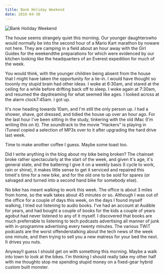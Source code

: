 ```yaml
---
title: Bank Holiday Weekend
date: 2016-04-30
---
```


![Bank Holiday Weekend](https://source.unsplash.com/-m88z7ily-w/1600x900)

The house seems strangely quiet this morning. Our younger daughterswho would normally be into the second hour of a Mario Kart marathon by noware not here. They are camping in a field about an hour away with the Girl Guides for the weekendthe preparations for which were evidenced by our kitchen looking like the headquarters of an Everest expedition for much of the week.

You would think, with the younger children being absent from the house that I might have taken the opportunity for a lie-in. I would have thought so tooonly my stupid brain had other ideas. I woke at 6:30am, and stared at the ceiling for a while before drifting back off to sleep. I woke again at 7:30am, and resumed the daydreaming for what seemed like ages. I looked across at the alarm clock7:45am. I got up.

It's now heading towards 10am, and I'm still the only person up. I had a shower, shave, got dressed, and tidied the house up over an hour ago. For the last hour I've been sitting in the study, tinkering with the old iMac (I'm writing this on it). The soundtrack to the movie "Hackers" is playing in iTunesI copied a selection of MP3s over to it after upgrading the hard drive last week.

Time to make another coffee I guess. Maybe some toast too.

Did I write anything in the blog about my bike being broken? The chainset broke rather spectacularly at the start of the week, and given it's age, it's general state, and the battering I give it on a weekly basis (I cycle to work, rain or shine), it makes little sense to get it serviced and repaired this timeit's time for a new bike, and for the old one to be sold for spares (or salvaged and turned into a second hand bike for somebody else).

No bike has meant walking to work this week. The office is about 3 miles from home, so the walk takes about 45 minutes or so. Although I was out of the office for a couple of days this week, on the days I found myself walking, I tried out listening to audio books. I've had an account at Audible for years, and had bought a couple of books for the kids a couple of years agobut had never listened to any of it myself. I discovered that books are much preferrable to listening to tech podcasts advertising all manner of junk with in-programme advertising every twenty minutes. The various TWiT podcasts are the worst offenderstalking about the tech news of the week one minute, and then trying to sell you a new matress for your bed the next. It drives you nuts.

Anyway!I guess I should get on with something this morning. Maybe a walk into town to look at the bikes. I'm thinking I should really take my other half with me thoughto stop me spending stupid money on a fixed-gear hybrid custom built monster.